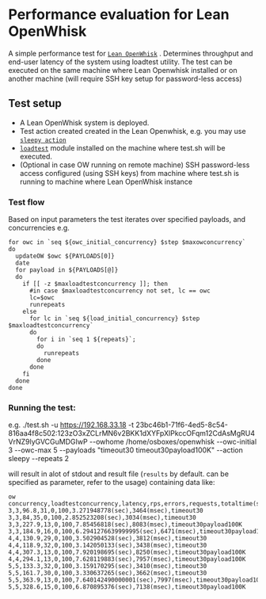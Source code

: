 # Performance evaluation for Lean OpenWhisk
A simple performance test for [`Lean OpenWhisk`](https://github.com/kpavel/incubator-openwhisk/tree/lean) . Determines throughput and end-user latency of the system using loadtest utility.
The test can be executed on the same machine where Lean Openwhisk installed or on another machine (will require SSH key setup for password-less access)

## Test setup
- A Lean OpenWhisk system is deployed.
- Test action created created in the Lean Openwhisk, e.g. you may use [`sleepy action`](https://github.com/kpavel/lean-openwhisk-performance/blob/master/sleepy.js)
- [`loadtest`](https://www.npmjs.com/package/loadtest) module installed on the machine where test.sh will be executed.
- (Optional in case OW running on remote machine) SSH password-less access configured (using SSH keys) from machine where test.sh is running to machine where Lean OpenWhisk instance

### Test flow
Based on input parameters the test iterates over specified payloads, and concurrencies e.g.

```shell
for owc in `seq ${owc_initial_concurrency} $step $maxowconcurrency`
do
  updateOW $owc ${PAYLOADS[0]}
  date
  for payload in ${PAYLOADS[@]}
  do
    if [[ -z $maxloadtestconcurrency ]]; then
      #in case $maxloadtestconcurrency not set, lc == owc
      lc=$owc
      runrepeats
    else
      for lc in `seq ${load_initial_concurrency} $step $maxloadtestconcurrency`
      do
        for i in `seq 1 ${repeats}`;
        do
          runrepeats
        done
      done
    fi
  done
done
```


### Running the test:
e.g.
./test.sh -u https://192.168.33.18 -t 23bc46b1-71f6-4ed5-8c54-816aa4f8c502:123zO3xZCLrMN6v2BKK1dXYFpXlPkccOFqm12CdAsMgRU4VrNZ9lyGVCGuMDGIwP --owhome /home/osboxes/openwhisk --owc-initial 3 --owc-max 5 --payloads "timeout30 timeout30payload100K" --action sleepy --repeats 2

will result in alot of stdout and result file (`results` by default. can be specified as parameter, refer to the usage) containing data like:
```console
ow concurrency,loadtestconcurrency,latency,rps,errors,requests,totaltime(sec),realtotaltime(msec),payloadfile
3,3,96.8,31,0,100,3.271948778(sec),3464(msec),timeout30
3,3,84,35,0,100,2.852523208(sec),3034(msec),timeout30
3,3,227.9,13,0,100,7.85456818(sec),8083(msec),timeout30payload100K
3,3,184.9,16,0,100,6.2941276639999995(sec),6471(msec),timeout30payload100K
4,4,130.9,29,0,100,3.502904528(sec),3812(msec),timeout30
4,4,118.9,32,0,100,3.142050133(sec),3438(msec),timeout30
4,4,307.3,13,0,100,7.920198695(sec),8250(msec),timeout30payload100K
4,4,294.1,13,0,100,7.628119883(sec),7957(msec),timeout30payload100K
5,5,133.3,32,0,100,3.159170295(sec),3410(msec),timeout30
5,5,161.7,30,0,100,3.330637265(sec),3662(msec),timeout30
5,5,363.9,13,0,100,7.640142490000001(sec),7997(msec),timeout30payload100K
5,5,328.6,15,0,100,6.870895376(sec),7138(msec),timeout30payload100K
```
